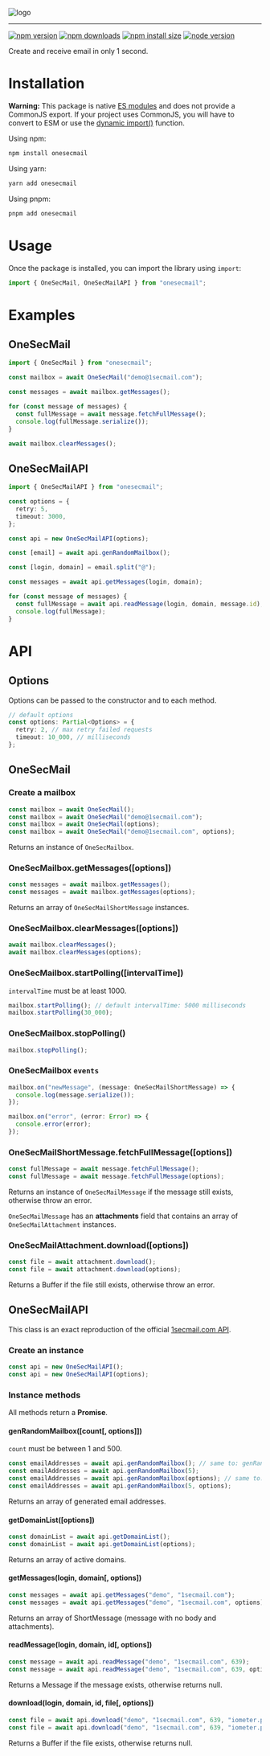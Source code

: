 ![logo](https://i.imgur.com/FJhgTTl.jpg)

---

[![npm version][npm-version-badge]][npm-url]
[![npm downloads][npm-downloads-badge]][npm-url]
[![npm install size][npm-install-size-badge]][npm-install-size-url]
[![node version][node-version-badge]][node-version-url]

Create and receive email in only 1 second.

# Installation

**Warning:** This package is native [ES modules](https://developer.mozilla.org/docs/Web/JavaScript/Guide/Modules) and does not provide a CommonJS export. If your project uses CommonJS, you will have to convert to ESM or use the [dynamic import()](https://v8.dev/features/dynamic-import) function.

Using npm:

```bash
npm install onesecmail
```

Using yarn:

```bash
yarn add onesecmail
```

Using pnpm:

```bash
pnpm add onesecmail
```

# Usage

Once the package is installed, you can import the library using `import`:

```ts
import { OneSecMail, OneSecMailAPI } from "onesecmail";
```

# Examples

## OneSecMail

```ts
import { OneSecMail } from "onesecmail";

const mailbox = await OneSecMail("demo@1secmail.com");

const messages = await mailbox.getMessages();

for (const message of messages) {
  const fullMessage = await message.fetchFullMessage();
  console.log(fullMessage.serialize());
}

await mailbox.clearMessages();
```

## OneSecMailAPI

```ts
import { OneSecMailAPI } from "onesecmail";

const options = {
  retry: 5,
  timeout: 3000,
};

const api = new OneSecMailAPI(options);

const [email] = await api.genRandomMailbox();

const [login, domain] = email.split("@");

const messages = await api.getMessages(login, domain);

for (const message of messages) {
  const fullMessage = await api.readMessage(login, domain, message.id);
  console.log(fullMessage);
}
```

# API

## Options

Options can be passed to the constructor and to each method.

```ts
// default options
const options: Partial<Options> = {
  retry: 2, // max retry failed requests
  timeout: 10_000, // milliseconds
};
```

## OneSecMail

### Create a mailbox

```ts
const mailbox = await OneSecMail();
const mailbox = await OneSecMail("demo@1secmail.com");
const mailbox = await OneSecMail(options);
const mailbox = await OneSecMail("demo@1secmail.com", options);
```

Returns an instance of `OneSecMailbox`.

### OneSecMailbox.getMessages([options])

```ts
const messages = await mailbox.getMessages();
const messages = await mailbox.getMessages(options);
```

Returns an array of `OneSecMailShortMessage` instances.

### OneSecMailbox.clearMessages([options])

```ts
await mailbox.clearMessages();
await mailbox.clearMessages(options);
```

### OneSecMailbox.startPolling([intervalTime])

`intervalTime` must be at least 1000.

```ts
mailbox.startPolling(); // default intervalTime: 5000 milliseconds
mailbox.startPolling(30_000);
```

### OneSecMailbox.stopPolling()

```ts
mailbox.stopPolling();
```

### OneSecMailbox `events`

```ts
mailbox.on("newMessage", (message: OneSecMailShortMessage) => {
  console.log(message.serialize());
});
```

```ts
mailbox.on("error", (error: Error) => {
  console.error(error);
});
```

### OneSecMailShortMessage.fetchFullMessage([options])

```ts
const fullMessage = await message.fetchFullMessage();
const fullMessage = await message.fetchFullMessage(options);
```

Returns an instance of `OneSecMailMessage` if the message still exists, otherwise throw an error.

`OneSecMailMessage` has an **attachments** field that contains an array of `OneSecMailAttachment` instances.

### OneSecMailAttachment.download([options])

```ts
const file = await attachment.download();
const file = await attachment.download(options);
```

Returns a Buffer if the file still exists, otherwise throw an error.

## OneSecMailAPI

This class is an exact reproduction of the official [1secmail.com API](https://www.1secmail.com/api).

### Create an instance

```ts
const api = new OneSecMailAPI();
const api = new OneSecMailAPI(options);
```

### Instance methods

All methods return a **Promise**.

#### genRandomMailbox([count[, options]])

`count` must be between 1 and 500.

```ts
const emailAddresses = await api.genRandomMailbox(); // same to: genRandomMailbox(1)
const emailAddresses = await api.genRandomMailbox(5);
const emailAddresses = await api.genRandomMailbox(options); // same to: genRandomMailbox(1, options)
const emailAddresses = await api.genRandomMailbox(5, options);
```

Returns an array of generated email addresses.

#### getDomainList([options])

```ts
const domainList = await api.getDomainList();
const domainList = await api.getDomainList(options);
```

Returns an array of active domains.

#### getMessages(login, domain[, options])

```ts
const messages = await api.getMessages("demo", "1secmail.com");
const messages = await api.getMessages("demo", "1secmail.com", options);
```

Returns an array of ShortMessage (message with no body and attachments).

#### readMessage(login, domain, id[, options])

```ts
const message = await api.readMessage("demo", "1secmail.com", 639);
const message = await api.readMessage("demo", "1secmail.com", 639, options);
```

Returns a Message if the message exists, otherwise returns null.

#### download(login, domain, id, file[, options])

```ts
const file = await api.download("demo", "1secmail.com", 639, "iometer.pdf");
const file = await api.download("demo", "1secmail.com", 639, "iometer.pdf", options);
```

Returns a Buffer if the file exists, otherwise returns null.

[npm-url]: https://www.npmjs.com/package/onesecmail
[npm-version-badge]: https://img.shields.io/npm/v/onesecmail
[npm-downloads-badge]: https://img.shields.io/npm/dt/onesecmail
[npm-install-size-badge]: https://packagephobia.com/badge?p=onesecmail
[npm-install-size-url]: https://packagephobia.com/result?p=onesecmail
[node-version-badge]: https://img.shields.io/node/v/onesecmail
[node-version-url]: https://nodejs.org
